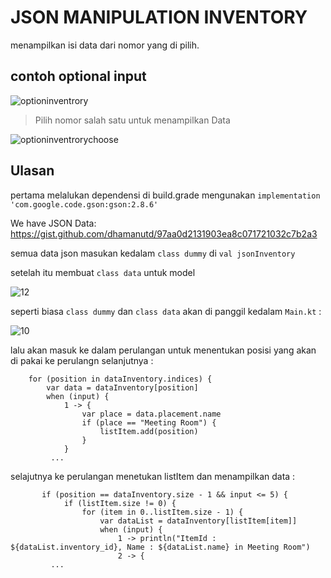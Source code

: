 # JSON MANIPULATION INVENTORY
menampilkan isi data dari nomor yang di pilih.
  ## contoh optional input
  ![optioninventrory](https://user-images.githubusercontent.com/42132876/112410252-7d5a4c00-8d4d-11eb-8fb8-3dc926106975.png)

> Pilih nomor salah satu untuk menampilkan Data
 

  ![optioninventrorychoose](https://user-images.githubusercontent.com/42132876/112410309-8fd48580-8d4d-11eb-9456-60e441239a3b.png)
  
  
  ## Ulasan
  
  
   pertama melalukan dependensi di build.grade mengunakan
  ```implementation 'com.google.code.gson:gson:2.8.6'```
  
  We have JSON Data:
https://gist.github.com/dhamanutd/97aa0d2131903ea8c071721032c7b2a3

semua data json masukan kedalam ```class dummy``` di ```val jsonInventory```

setelah itu membuat ```class data``` untuk model

![12](https://user-images.githubusercontent.com/42132876/112427678-91617600-8d6c-11eb-8e63-5b30b7939a46.png)

seperti biasa ```class dummy``` dan ```class data``` akan di panggil kedalam ```Main.kt``` :

![10](https://user-images.githubusercontent.com/42132876/112428161-51e75980-8d6d-11eb-8c63-30d7c8bd38c6.png)

lalu akan masuk ke dalam perulangan untuk menentukan posisi yang akan di pakai ke perulangn selanjutnya :

```  var listItem: ArrayList<Int> = arrayListOf()
    for (position in dataInventory.indices) {
        var data = dataInventory[position]
        when (input) {
            1 -> {
                var place = data.placement.name
                if (place == "Meeting Room") {
                    listItem.add(position)
                }
            }
         ...   
```
selajutnya ke perulangan menetukan listItem dan menampilkan data :
```
       if (position == dataInventory.size - 1 && input <= 5) {
            if (listItem.size != 0) {
                for (item in 0..listItem.size - 1) {
                    var dataList = dataInventory[listItem[item]]
                    when (input) {
                        1 -> println("ItemId : ${dataList.inventory_id}, Name : ${dataList.name} in Meeting Room")
                        2 -> {
         ...
```

